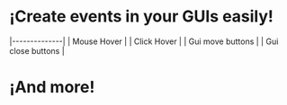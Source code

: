 # ¡Create events in your GUIs easily!


|--------------|
| Mouse Hover |
| Click Hover |
| Gui move buttons |
| Gui close buttons |

# ¡And more!
